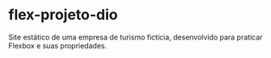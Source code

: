 # flex-projeto-dio
Site estático de uma empresa de turismo fictícia, desenvolvido para praticar Flexbox e suas propriedades.
